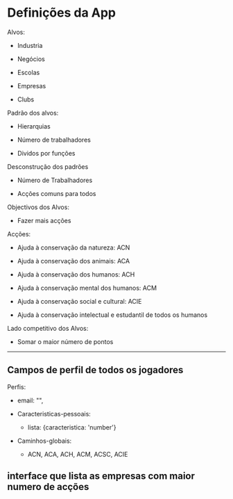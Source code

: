 # Definições da App

Alvos: 

  - Industria

  - Negócios

  - Escolas

  - Empresas

  - Clubs

Padrão dos alvos: 

  - Hierarquias

  - Número de trabalhadores

  - Dividos por funções

Desconstrução dos padrões

  - Número de Trabalhadores

  - Acções comuns para todos

Objectivos dos Alvos: 

  - Fazer mais acções 

Acções: 

  - Ajuda à conservação da natureza: ACN

  - Ajuda à conservação dos animais: ACA 

  - Ajuda à conservação dos humanos: ACH 

  - Ajuda à conservação mental dos humanos: ACM 

  - Ajuda à conservação social e cultural: ACIE 

  - Ajuda à conservação intelectual e estudantil de todos os humanos 
  
Lado competitivo dos Alvos: 

  - Somar o maior número de pontos

---

## Campos de perfil de todos os jogadores

Perfis: 

  - email: "",

  - Caracteristicas-pessoais: 

    - lista: {caracteristica: 'number'}

  - Caminhos-globais: 

    - ACN, ACA, ACH, ACM, ACSC, ACIE

## interface que lista as empresas com maior numero de acções


